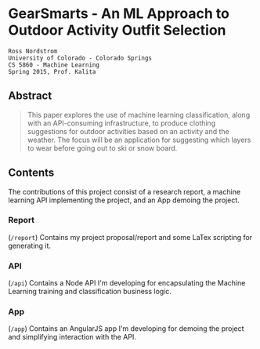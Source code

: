 # GearSmarts - An ML Approach to Outdoor Activity Outfit Selection
    Ross Nordstrom
    University of Colorado - Colorado Springs
    CS 5860 - Machine Learning
    Spring 2015, Prof. Kalita

## Abstract
> This paper explores the use of machine learning classification, along with an API-consuming infrastructure, to
  produce clothing suggestions for outdoor activities based on an activity and the weather. The focus will be an
  application for suggesting which layers to wear before going out to ski or snow board.

## Contents
The contributions of this project consist of a research report, a machine learning API implementing the project, and
an App demoing the project.

### Report
(`/report`) Contains my project proposal/report and some LaTex scripting for generating it.

### API
(`/api`) Contains a Node API I'm developing for encapsulating the Machine Learning training and classification business logic.

### App
(`/app`) Contains an AngularJS app I'm developing for demoing the project and simplifying interaction with the API.
